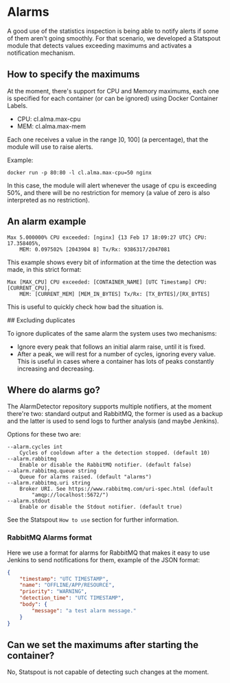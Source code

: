 # Alarms

A good use of the statistics inspection is being able to notify alerts if
some of them aren't going smoothly. For that scenario, we developed a Statspout
module that detects values exceeding maximums and activates a notification
mechanism.

## How to specify the maximums

At the moment, there's support for CPU and Memory maximums, each one is
specified for each container (or can be ignored) using Docker Container Labels.

- CPU: cl.alma.max-cpu
- MEM: cl.alma.max-mem

Each one receives a value in the range ]0, 100] (a percentage), that the module
will use to raise alerts.

Example:

```
docker run -p 80:80 -l cl.alma.max-cpu=50 nginx
```

In this case, the module will alert whenever the usage of cpu is exceeding 50%,
and there will be no restriction for memory (a value of zero is also
interpreted as no restriction).

## An alarm example

```
Max 5.000000% CPU exceeded: [nginx] {13 Feb 17 18:09:27 UTC} CPU: 17.358405%,
    MEM: 0.097502% [2043904 B] Tx/Rx: 9386317/2047081
```

This example shows every bit of information at the time the detection was made,
in this strict format:

```
Max [MAX_CPU] CPU exceeded: [CONTAINER_NAME] [UTC Timestamp] CPU: [CURRENT_CPU],
    MEM: [CURRENT_MEM] [MEM_IN_BYTES] Tx/Rx: [TX_BYTES]/[RX_BYTES]
```

This is useful to quickly check how bad the situation is.

## Excluding duplicates

To ignore duplicates of the same alarm the system uses two mechanisms:

- Ignore every peak that follows an initial alarm raise, until it is fixed.
- After a peak, we will rest for a number of cycles, ignoring every value.
  This is useful in cases where a container has lots of peaks constantly
  increasing and decreasing.

## Where do alarms go?

The AlarmDetector repository supports multiple notifiers, at the moment there're
two: standard output and RabbitMQ, the former is used as a backup and the latter
is used to send logs to further analysis (and maybe Jenkins).

Options for these two are:

```
--alarm.cycles int
    Cycles of cooldown after a the detection stopped. (default 10)
--alarm.rabbitmq
    Enable or disable the RabbitMQ notifier. (default false)
--alarm.rabbitmq.queue string
    Queue for alarms raised. (default "alarms")
--alarm.rabbitmq.uri string
    Broker URI. See https://www.rabbitmq.com/uri-spec.html (default
        "amqp://localhost:5672/")
--alarm.stdout
    Enable or disable the Stdout notifier. (default true)
```

See the Statspout `How to use` section for further information.

### RabbitMQ Alarms format

Here we use a format for alarms for RabbitMQ that makes it easy to use Jenkins
to send notifications for them, example of the JSON format:

```json
{
    "timestamp": "UTC TIMESTAMP",
    "name": "OFFLINE/APP/RESOURCE",
    "priority": "WARNING",
    "detection_time": "UTC TIMESTAMP",
    "body": {
        "message": "a test alarm message."
    }
}
```

## Can we set the maximums after starting the container?

No, Statspout is not capable of detecting such changes at the moment.
